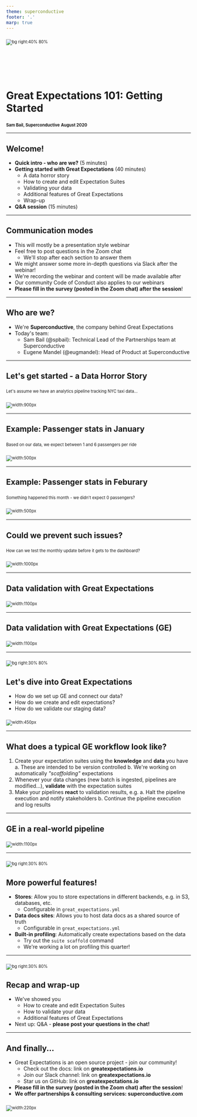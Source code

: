 ```yaml
---
theme: superconductive
footer: '.'
marp: true
---
```


<style scoped>
	h1 {margin-top: 120px;}
	p {font-size: 0.8em; margin-top:2em;}
</style>

![bg right:40% 80%](img/generic_dickens_protagonist.png)

# Great Expectations 101: Getting Started

**Sam Bail, Superconductive**
**August 2020**

---

## Welcome!

- **Quick intro - who are we?** (5 minutes)
- **Getting started with Great Expectations** (40 minutes)
    - A data horror story
    - How to create and edit Expectation Suites
    - Validating your data
    - Additional features of Great Expectations
    - Wrap-up
- **Q&A session** (15 minutes)

---

## Communication modes

- This will mostly be a presentation style webinar
- Feel free to post questions in the Zoom chat
    - We'll stop after each section to answer them
- We might answer some more in-depth questions via Slack after the webinar!
- We're recording the webinar and content will be made available after
- Our community Code of Conduct also applies to our webinars
- **Please fill in the survey (posted in the Zoom chat) after the session**!

---

## Who are we?

- We're **Superconductive**, the company behind Great Expectations
- Today's team:
    - Sam Bail (@spbail): Technical Lead of the Partnerships team at Superconductive
    - Eugene Mandel (@eugmandel): Head of Product at Superconductive

---

## Let's get started - a Data Horror Story

Let's assume we have an analytics pipeline tracking NYC taxi data...

![width:900px](img/pipeline1.png)

---

## Example: Passenger stats in January

Based on our data, we expect between 1 and 6 passengers per ride

![width:500px](img/passengers1.png)

---

## Example: Passenger stats in Feburary

Something happened this month - we didn't expect 0 passengers?

![width:500px](img/passengers2.png)


---

## Could we prevent such issues?

How can we test the monthly update before it gets to the dashboard?

![width:1000px](img/pipeline2.png)

---

## Data validation with Great Expectations

![width:1100px](img/datadocs1.png)

---

## Data validation with Great Expectations (GE)

![width:1100px](img/datadocs2.png)

---

![bg right:30% 80%](img/generic_dickens_protagonist.png)


## Let's dive into Great Expectations

- How do we set up GE and connect our data?
- How do we create and edit expectations?
- How do we validate our staging data?


![width:450px](img/demotime.png)


---


## What does a typical GE workflow look like?
 
1. Create your expectation suites using the **knowledge** and **data** you have
    a. These are intended to be version controlled
    b. We're working on automatically *"scaffolding"* expectations
2. Whenever your data changes (new batch is ingested, pipelines are modified...), **validate** with the expectation suites
3. Make your pipelines **react** to validation results, e.g.
    a. Halt the pipeline execution and notify stakeholders
    b. Continue the pipeline execution and log results
    

---


## GE in a real-world pipeline
 
![width:1100px](img/ge_architecture.png)


---



![bg right:30% 80%](img/generic_dickens_protagonist.png)


## More powerful features!
 
- **Stores**: Allow you to store expectations in different backends, e.g. in S3, databases, etc.
    - Configurable in `great_expectations.yml`
- **Data docs sites**: Allows you to host data docs as a shared source of truth
    - Configurable in `great_expectations.yml`
- **Built-in profiling**: Automatically create expectations based on the data
    - Try out the `suite scaffold` command
    - We're working a lot on profiling this quarter!
    
    
---


![bg right:30% 80%](img/generic_dickens_protagonist.png)


## Recap and wrap-up
- We've showed you
    - How to create and edit Expectation Suites
    - How to validate your data
    - Additional features of Great Expectations
- Next up: Q&A - **please post your questions in the chat!**


---


## And finally...

- Great Expectations is an open source project - join our community!
    - Check out the docs: link on **greatexpectations.io**
    - Join our Slack channel: link on **greatexpectations.io**
    - Star us on GitHub: link on **greatexpectations.io**
- **Please fill in the survey (posted in the Zoom chat) after the session**!
- **We offer partnerships & consulting services: superconductive.com** 

![width:220px](img/generic_dickens_protagonist.png)
